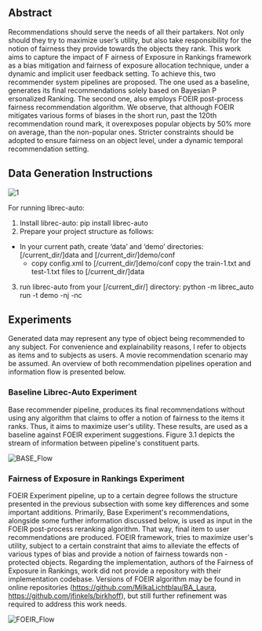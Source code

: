 
## Abstract
Recommendations should serve the needs of all their partakers. Not only should they try
to maximize user’s utility, but also take responsibility for the notion of fairness they provide
towards the objects they rank. This work aims to capture the impact of F airness of Exposure
in Rankings framework as a bias mitigation and fairness of exposure allocation technique,
under a dynamic and implicit user feedback setting. To achieve this, two recommender system
pipelines are proposed. The one used as a baseline, generates its final recommendations solely
based on Bayesian P ersonalized Ranking. The second one, also employs FOEIR post-process
fairness recommendation algorithm. We observe, that although FOEIR mitigates various forms
of biases in the short run, past the 120th recommendation round mark, it overexposes popular
objects by 50% more on average, than the non-popular ones. Stricter constraints should be
adopted to ensure fairness on an object level, under a dynamic temporal recommendation
setting.

## Data Generation Instructions

![1](https://github.com/manolisr/FOEIR_Master_Thesis/assets/48391307/bfdd8c8c-b019-406c-8476-7afcc9eecf51)

For running librec-auto:

1. Install librec-auto: pip install librec-auto
2. Prepare your project structure as follows:
- In your current path, create ‘data’ and ‘demo’ directories: [/current_dir/]data and [/current_dir/]demo/conf
	- copy config.xml to [/current_dir/]demo/conf
	  copy the train-1.txt and test-1.txt files to [/current_dir/]data
3. run librec-auto from your [/current_dir/] directory: python -m librec_auto run -t demo -nj -nc

## Experiments

Generated data may represent any type of object being recommended to any subject. 
For convenience and explainability reasons, I refer to objects as items and to subjects as users. A movie recommendation scenario may be assumed. 
An overview of both recommendation pipelines operation and information flow is presented below.

### Baseline Librec-Auto Experiment

Base recommender pipeline, produces its final recommendations without using any algorithm that claims to offer a notion of fairness to the items it ranks. Thus, it aims to maximize user's utility. These results, are used as a baseline against FOEIR experiment suggestions. Figure 3.1 depicts the stream of information between pipeline's constituent parts.

![BASE_Flow](https://github.com/manolisr/FOEIR_Master_Thesis/assets/48391307/5c5f09af-4e14-42fc-b6e1-f8de76cf8bb5)


### Fairness of Exposure in Rankings Experiment

FOEIR Experiment pipeline, up to a certain degree follows the structure presented in the previous subsection with some key differences and some important additions. Primarily, Base Experiment's recommendations, alongside some further information discussed below, is used as input in the FOEIR post-process reranking algorithm. That way, final item to user recommendations are produced. FOEIR framework, tries to maximize user's utility, subject to a certain constraint that aims to alleviate the effects of various types of bias and provide a notion of fairness towards non - protected objects. Regarding the implementation, authors of the Fairness of Exposure in Rankings, work did not provide a repository with their implementation codebase. Versions of FOEIR algorithm may be found in online repositories (https://github.com/MilkaLichtblau/BA_Laura, https://github.com/jfinkels/birkhoff), but still further refinement was required to address this work needs.


![FOEIR_Flow](https://github.com/manolisr/FOEIR_Master_Thesis/assets/48391307/98917aa6-d39a-4057-a9e2-ebdc45814cc2)






